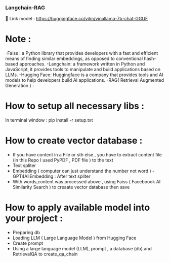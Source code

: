 ### Langchain-RAG
🔗 Link model : https://huggingface.co/vilm/vinallama-7b-chat-GGUF
# Note : 
-Faiss : a Python library that provides developers with a fast and efficient means of finding similar embeddings, as opposed to conventional hash-based approaches.
-Langchain: a framework written in Python and JavaScript, it provides tools to manipulate and build applications based on LLMs.
-Hugging Face: Huggingface is a company that provides tools and AI models to help developers build AI applications.
-RAG( Retrieval Augmented Generation ) :
# How to setup all necessary libs : 
In terminal window : pip install -r setup.txt

# How to create vector database :
- If you have content in a File or sth else , you have to extract content file (in this Repo I used PyPDF , PDF file ) to the text
- Text spliter
- Embedding ( computer can just understand the number not word ) - GPT4AllEmbedding : After text spliter
- With words,content was processed above , using Faiss ( Faceboook AI Similarity Search ) to creaate vector database then save

# How to apply available model into your project :
- Preparing db
- Loading LLM ( Large Language Model ) from Hugging Face
- Create prompt
- Using a large language model (LLM), prompt , a database (db) and RetrievalQA to create_qa_chain 
